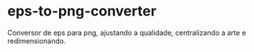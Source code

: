 # eps-to-png-converter
Conversor de eps para png, ajustando a qualidade, centralizando a arte e redimensionando.
